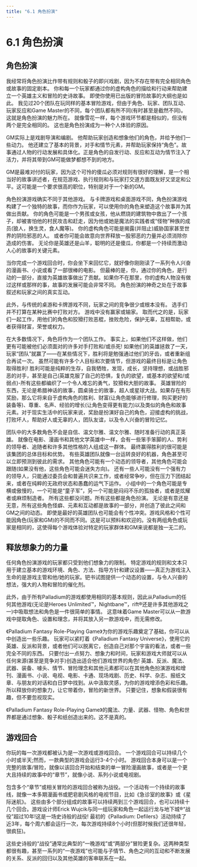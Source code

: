 ```yaml
---
title: "6.1 角色扮演"
---
```

# 6.1 角色扮演

## 角色扮演

我经常将角色扮演比作带有规则和骰子的即兴戏剧，因为不存在带有完全相同角色或故事的固定剧本。
你和每一个玩家都通过你的虚构角色的描绘和行动来帮助建立一个英雄主义和冒险的史诗故事。
即使你使用已出版的冒险故事的大纲也是如此。
我见过20个团队在玩同样的基本冒险游戏，但由于角色、玩家、团队互动、玩家反应和Game Master的不同，每个团队都有所不同(有时甚至是截然不同)。这就是角色扮演的魅力所在。
就像雪花一样，每个游戏环节都是相似的，但没有两个是完全相同的。
这也是角色扮演成为一种个人体验的原因。

GM实际上是戏剧导演和编剧。
他帮助玩家创造和想象他们的角色，并给予他们一些动力。
他还建立了基本的背景，对手和情节元素，并帮助玩家保持“角色”。故事通过人物的行动发展和具体化。正是角色的自发行动、反应和互动为情节注入了活力，并将其带到GM可能做梦都想不到的地方。

GM是最难对付的玩家，因为这个可怜的傻瓜必须对规则有很好的理解，是一个相当好的故事讲述者，在规范游戏、执行规则和与玩家打交道方面既友好又坚定和公平。这可能是一个要求很高的职位，特别是对于一个新的GM。

角色扮演游戏确实不同于其他游戏。
与卡牌游戏和桌面游戏不同，角色扮演游戏构建了一个独特的故事，而你作为玩家，可以使用你的角色来塑造这个故事并为其做出贡献。
你的角色可能是一个男孩或女孩，他从燃烧的建筑物中救出了一个孩子，却被害怕他的村民攻击和赶走，因为他或她是魔法的实践者或“怪物”种族的成员(狼人，换生灵，食人魔等)。
你的虚构角色可能是揭露(并阻止)威胁国家甚至世界的阴险邪恶的人。
或者你可能会故意向世界释放一股邪恶的力量并必须消除你造成的伤害。
无论你是英雄还是山羊，聪明的还是傻瓜，你都是一个持续而激动人心的故事的关键元素。

当你完成一个游戏回合时，你会坐下来回忆它，就好像你刚刚读了一系列令人兴奋的漫画书、小说或看了一部很棒的电影。
但最棒的是，你，通过你的角色，是行动的一部分，直接为英雄故事做出了贡献。如果你不在那里，你的虚构人物没有做过这样或那样的事，故事的发展可能会非常不同。
角色扮演的神奇之处在于故事叙述和玩家之间的真实互动。

此外，与传统的桌游和卡牌游戏不同，玩家之间的竞争很少或根本没有。
选手们并不打算在某种比赛中打败对方。
游戏中没有赢家或输家。
取而代之的是，玩家们一起工作，用他们的角色和狡猾打败恶棍，挫败危险，保护无辜，互相帮助，或者获得财富，荣誉或权力。

在大多数情况下，角色将作为一个团队工作。
事实上，如果他们不这样做，他们更有可能被他们必须面对的许多对手打败和/或杀死!
如果他们的英雄拯救了一天，玩家“团队”就赢了——在某些情况下，胜利将是勉强通过他们的牙齿，或者重新组合再试一次。
虽然可能有许多个人目标和次要情节，但游戏的最终目标是让角色取得胜利!
胜利可能是纯粹的生存，自我牺牲，发现，成长，坚持理想，或战胜邪恶的对手，甚至是自己(英雄克服了自己的恐惧，复仇的欲望，或基本的欲望和/或弱点)-所有这些都编织了一个令人难忘的勇气，狡猾和大胆的故事。
英雄冒险的东西，无论是希腊神话的故事，圆桌骑士的故事，超人或星球大战。如果存在有形奖励，那么它将来自于虚构角色的胜利、财富(让角色能够进行修理，购买更好的装备等)、尊重、名声、经验的增长(让角色变得更有能力)以及类似的角色和故事元素。对于现实生活中的玩家来说，奖励是扮演好自己的角色，迎接虚构的挑战，打败坏人，帮助好人或无辜的人，团队友谊，以及令人兴奋的冒险记忆。

团队中的大多数角色不会是自信、温文尔雅、温文尔雅、随时准备行动的真正英雄。
就像在电影、漫画书和其他文学英雄中一样，会有一些笨手笨脚的人、势利的领导者、追随者和许多其他性格的人组成这一群体。
最终赢得胜利的很可能是该集团的总体目标和优势。
有些英雄团队就像一台运转良好的机器，角色甚至可以立即预测到彼此的需求。
其他角色可能有一个动态的领导者，其他角色可能会跟随(如果没有他，这些角色可能会迷失方向)。
还有一些人可能没有一个强有力的领导人，只能通过委员会和普遍共识来工作，或者经常争吵，但在压力下团结起来，或者在纯粹的无政府状态和愚蠢的运气下运作。
小组中的一个角色可能是专横或傲慢的，一个可能是“童子军”，另一个可能是闷闷不乐的孤独者，或者是炫耀者或麻烦制造者。
所有这些都没问题。所有这些都是角色扮演。
无论是有意还是无意，所有这些角色怪癖、元素和互动都是故事的一部分，并创造了彼此之间和GM之间的动态。
即使是最好的英雄团队也可能会有个性冲突。游戏风格和个性可能因角色(玩家和GM)的不同而不同。这是可以预料和欢迎的。没有两组角色或玩家是相同的，这使得每个游戏体验对特定的玩家群体和GM来说都是独一无二的。

## 释放想象力的力量

任何角色扮演游戏的玩家都只受到他们想象力的限制。
特定游戏的规则和文本只用于建立基本的游戏环境、角色、方法、指导方针和建议设置——真正为游戏注入生命的是游戏主管和他/她的玩家。钯书试图提供一个动态的设置，与令人兴奋的想法，强大的人物和冒险的催化剂。

此外，由于所有Palladium的游戏都使用相同的基本规则，因此从Palladium的任何其他游戏(无论是Heroes Unlimited™，Nightbane™，rift®还是许多其他游戏之一)中吸取想法和角色是一件很简单的事情。
这意味着Game Master可以从一款游戏中提取角色、设置和理念，并将其放入另一款游戏中，而无需修改。

《Palladium Fantasy Role-Playing Game》为你的游戏乐趣奠定了基础，你可以从中创造出一些乐趣。
玩家可以紧盯着《Palladium Fantasy Universe》，使用它的英雄、反派和背景，或者他们可以脱离它，创造自己对那个宇宙的看法，或者一些完全不同的东西。
只要付出一点努力、想象力和时间，玩家和游戏大师就可以从任何来源(甚至是竞争对手)创造出适合他们游戏世界的角色!
英雄、反派、魔法、武器、装备、噱头、情节、冒险理念和其他元素都可以在其他角色扮演游戏和增刊、漫画书、小说、电视、电影、卡通、现场戏剧、历史、科学、杂志、报纸文章、与朋友的对话和白日梦中找到。从中汲取灵感，为你的游戏增添色彩和乐趣。
所以释放你的想象力，让它带着你，冒险的新世界。
只要记住，想象和假装很有趣，但不要忽视现实。

《Palladium Fantasy Role-Playing Game》的魔法、力量、武器、怪物、角色和世界都是通过想象、骰子和纸创造出来的。这不是真的。

## 游戏回合

你玩的每一次游戏都被认为是一次游戏或游戏回合。
一个游戏回合可以持续几个小时或半天;然而，一款典型的游戏会运行3-4个小时。
游戏回合本身可以是一个完整的故事/冒险，就像以该回合开始和结束的单一冒险漫画故事，或者是一个更大且持续的故事中的“章节”，就像小说、系列小说或电视剧。

包含多个“章节”或相关冒险的游戏回合被称为战役。一个活动有一个持续的故事线，就像一本多期漫画书或肥皂剧风格的电视节目，比如《急诊室的故事》或《星际迷航》。
这些由多个部分组成的故事可以持续两到三个游戏回合，也可以持续十几个回合。游戏设计师Erick Wujcik与同一组玩家和角色一起运行龙与地下城®“战役”超过10年!这是一场史诗般的战役!
最初的《Palladium: Defilers》活动持续了近3年，每个周六都会运行一次，每次游戏持续8个小时(但那时候我们还很年轻，很疯狂)。

这些史诗般的“战役”通常比典型的“一晚游戏”或“两部分”冒险更复杂。这两种类型都很有趣，甚至一系列的“一夜游戏”也可能与子情节、角色之间的互动和不断发展的关系、反派的回归以及其他英雄的客串联系在一起。
